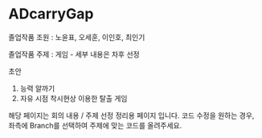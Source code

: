 # ADcarryGap

졸업작품 조원 : 노윤표, 오세훈, 이인호, 최인기

졸업작품 주제 : 게임 - 세부 내용은 차후 선정

초안
1. 능력 알까기
2. 자유 시점 착시현상 이용한 탈출 게임

해당 페이지는 회의 내용 / 주제 선정 정리용 페이지 입니다.
코드 수정을 원하는 경우, 좌측에 Branch를 선택하여 주제에 맞는 코드를 올려주세요.
